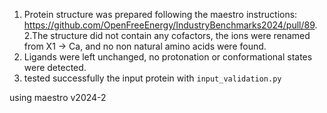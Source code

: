 1. Protein structure was prepared following the maestro instructions: https://github.com/OpenFreeEnergy/IndustryBenchmarks2024/pull/89.
2.The structure did not contain any cofactors, the ions were renamed from X1 -> Ca, and no non
natural amino acids were found.
2. Ligands were left unchanged, no protonation or conformational states were detected.
3. tested successfully the input protein with `input_validation.py`

using maestro v2024-2
